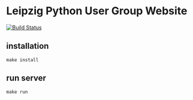 # Leipzig Python User Group Website

[![Build Status](https://travis-ci.org/LPUG/LPUG.github.io.svg?branch=content)](https://travis-ci.org/LPUG/LPUG.github.io)


## installation

`make install`

## run server

`make run`
